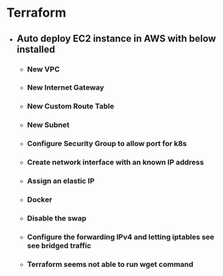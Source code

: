 # **Terraform**
- ## Auto deploy EC2 instance in AWS with below installed
    - ### New VPC
    - ### New Internet Gateway
    - ### New Custom Route Table
    - ### New Subnet
    - ### Configure Security Group to allow port for k8s
    - ### Create network interface with an known IP address
    - ### Assign an elastic IP
    - ### Docker
    - ### Disable the swap
    - ### Configure the forwarding IPv4 and letting iptables see see bridged traffic
    - ### Terraform seems not able to run wget command
